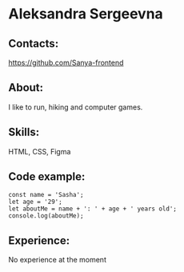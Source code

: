 
# Aleksandra Sergeevna

## Contacts:
https://github.com/Sanya-frontend

## About:
I like to run, hiking and computer games.

## Skills:
HTML, CSS, Figma

## Code example:

```
const name = 'Sasha';
let age = '29';
let aboutMe = name + ': ' + age + ' years old';
console.log(aboutMe);
```

## Experience:
No experience at the moment
